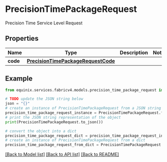 # PrecisionTimePackageRequest

Precision Time Service Level Request

## Properties

Name | Type | Description | Notes
------------ | ------------- | ------------- | -------------
**code** | [**PrecisionTimePackageRequestCode**](PrecisionTimePackageRequestCode.md) |  | 

## Example

```python
from equinix.services.fabricv4.models.precision_time_package_request import PrecisionTimePackageRequest

# TODO update the JSON string below
json = "{}"
# create an instance of PrecisionTimePackageRequest from a JSON string
precision_time_package_request_instance = PrecisionTimePackageRequest.from_json(json)
# print the JSON string representation of the object
print(PrecisionTimePackageRequest.to_json())

# convert the object into a dict
precision_time_package_request_dict = precision_time_package_request_instance.to_dict()
# create an instance of PrecisionTimePackageRequest from a dict
precision_time_package_request_from_dict = PrecisionTimePackageRequest.from_dict(precision_time_package_request_dict)
```
[[Back to Model list]](../README.md#documentation-for-models) [[Back to API list]](../README.md#documentation-for-api-endpoints) [[Back to README]](../README.md)



